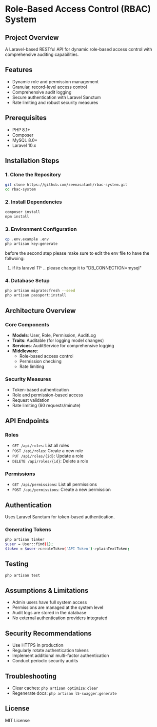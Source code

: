 # Role-Based Access Control (RBAC) System

## Project Overview
A Laravel-based RESTful API for dynamic role-based access control with comprehensive auditing capabilities.

## Features
- Dynamic role and permission management
- Granular, record-level access control
- Comprehensive audit logging
- Secure authentication with Laravel Sanctum
- Rate limiting and robust security measures

## Prerequisites
- PHP 8.1+
- Composer
- MySQL 8.0+
- Laravel 10.x

## Installation Steps

### 1. Clone the Repository
```bash
git clone https://github.com/zeenasalamh/rbac-system.git
cd rbac-system
```

### 2. Install Dependencies
```bash
composer install
npm install
```

### 3. Environment Configuration
```bash
cp .env.example .env
php artisan key:generate
```

before the second step please make sure to edit the env file to have the follwoing: 
1. if its laravel 11^ .. please change it to "DB_CONNECTION=mysql"

### 4. Database Setup
```bash
php artisan migrate:fresh --seed
php artisan passport:install
```

## Architecture Overview

### Core Components
- **Models**: User, Role, Permission, AuditLog
- **Traits**: Auditable (for logging model changes)
- **Services**: AuditService for comprehensive logging
- **Middleware**: 
  - Role-based access control
  - Permission checking
  - Rate limiting

### Security Measures
- Token-based authentication
- Role and permission-based access
- Request validation
- Rate limiting (60 requests/minute)

## API Endpoints

### Roles
- `GET /api/roles`: List all roles
- `POST /api/roles`: Create a new role
- `PUT /api/roles/{id}`: Update a role
- `DELETE /api/roles/{id}`: Delete a role

### Permissions
- `GET /api/permissions`: List all permissions
- `POST /api/permissions`: Create a new permission

## Authentication
Uses Laravel Sanctum for token-based authentication.

### Generating Tokens
```bash
php artisan tinker
$user = User::find(1);
$token = $user->createToken('API Token')->plainTextToken;
```

## Testing
```bash
php artisan test
```

## Assumptions & Limitations
- Admin users have full system access
- Permissions are managed at the system level
- Audit logs are stored in the database
- No external authentication providers integrated

## Security Recommendations
- Use HTTPS in production
- Regularly rotate authentication tokens
- Implement additional multi-factor authentication
- Conduct periodic security audits

## Troubleshooting
- Clear caches: `php artisan optimize:clear`
- Regenerate docs: `php artisan l5-swagger:generate`

## License
MIT License